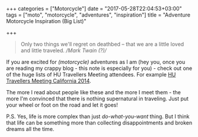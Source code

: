 +++
categories = ["Motorcycle"]
date = "2017-05-28T22:04:53+03:00"
tags = ["moto", "motorcycle", "adventures", "inspiration"]
title = "Adventure Motorcycle Inspiration (Big List)"

+++

> Only two things we'll regret on deathbed – that we are a little loved and little traveled.
> _/Mark Twain (?)/_

If you are excited for _(motorcycle)_ adventures as I am (hey you, once you are reading my crappy blog - this note is especially for you) - check out one of the huge lists of HU Travellers Meeting attendees. For example [HU Travellers Meeting California 2014](http://www.horizonsunlimited.com/node/4888).

The more I read about people like these and the more I meet them - the more I'm convinced that there is nothing supernatural in traveling. Just put your wheel or foot on the road and let it goes!

<!--more-->

P.S. Yes, life is more complex than just _do-what-you-want_ thing. But I think that life can be something more than collecting disappointments and broken dreams all the time.
